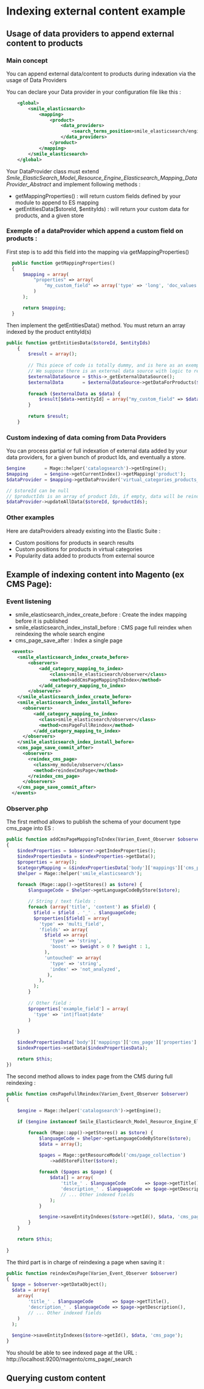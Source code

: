 # Indexing external content example

## Usage of data providers to append external content to products

### Main concept

You can append external data/content to products during indexation via the usage of Data Providers

You can declare your Data provider in your configuration file like this :

``` xml
    <global>
        <smile_elasticsearch>
            <mapping>
                <product>
                    <data_providers>                        
                        <search_terms_position>smile_elasticsearch/engine_elasticsearch_mapping_dataProvider_terms_position</search_terms_position>
                    </data_providers>
                </product>
            </mapping>
        </smile_elasticsearch>
    </global>
```

Your DataProvider class must extend *Smile_ElasticSearch_Model_Resource_Engine_Elasticsearch_Mapping_DataProvider_Abstract* and implement following methods :

* getMappingProperties() : will return custom fields defined by your module to append to ES mapping
* getEntitiesData($storeId, $entityIds) : will return your custom data for products, and a given store

### Exemple of a dataProvider which append a custom field on products :
  
First step is to add this field into the mapping via getMappingProperties()  
  
```php
  public function getMappingProperties()
  {
      $mapping = array(
          "properties" => array(
              "my_custom_field" => array('type' => 'long', 'doc_values' => true)
          )
      );      

      return $mapping;
  }
```

Then implement the getEntitiesData() method. You must return an array indexed by the product entityId(s)

```php
public function getEntitiesData($storeId, $entityIds)
    {
        $result = array();
        
        // This piece of code is totally dummy, and is here as an exemple
        // We suppose there is an external data source with logic to retrieve product data
        $externalDataSource = $this->_getExternalDataSource();
        $externalData       = $externalDataSource->getDataForProducts($entityIds);
        
        foreach ($externalData as $data) {
            $result[$data->entityId] = array("my_custom_field" => $data->externalCustomField);
        }
        
        return $result;
    }
```

### Custom indexing of data coming from Data Providers

You can process partial or full indexation of external data added by your data providers, for a given bunch of product Ids, and eventually a store.


```php
$engine       = Mage::helper('catalogsearch')->getEngine();
$mapping      = $engine->getCurrentIndex()->getMapping('product');
$dataProvider = $mapping->getDataProvider('virtual_categories_products_position'); // This is the internal code of the data provider

// $storeId can be null
// $productIds is an array of product Ids, if empty, data will be reindexed for all products
$dataProvider->updateAllData($storeId, $productIds);
```

### Other examples

Here are dataProviders already existing into the Elastic Suite :

* Custom positions for products in search results
* Custom positions for products in virtual categories
* Popularity data added to products from external source

## Example of indexing content into Magento (ex CMS Page):

### Event listening

* smile_elasticsearch_index_create_before  : Create the index mapping before it is published
* smile_elasticsearch_index_install_before : CMS page full reindex when reindexing the whole search engine
* cms_page_save_after                      : Index a single page

``` xml
  <events>
    <smile_elasticsearch_index_create_before>
        <observers>
            <add_category_mapping_to_index>
                <class>smile_elasticsearch/observer</class>
                <method>addCmsPageMappingToIndex</method>
            </add_category_mapping_to_index>
        </observers>
    </smile_elasticsearch_index_create_before>
    <smile_elasticsearch_index_install_before>
      <observers>
          <add_category_mapping_to_index>
            <class>smile_elasticsearch/observer</class>
            <method>cmsPageFullReindex</method>
          </add_category_mapping_to_index>
      </observers>
    </smile_elasticsearch_index_install_before>
    <cms_page_save_commit_after>
      <observers>
        <reindex_cms_page>
          <class>my_module/observer</class>
          <method>reindexCmsPage</method>
        </reindex_cms_page>
      </observers>
    </cms_page_save_commit_after>
  </events>
```

### Observer.php

The first method allows to publish the schema of your document type cms_page into ES :

```php
public function addCmsPageMappingToIndex(Varien_Event_Observer $observer)
{
    $indexProperties = $observer->getIndexProperties();
    $indexPropertiesData = $indexProperties->getData();
    $properties = array();
    $categoryMapping = &$indexPropertiesData['body']['mappings']['cms_page']['properties'];
    $helper = Mage::helper('smile_elasticsearch');
    
    foreach (Mage::app()->getStores() as $store) {
        $languageCode = $helper->getLanguageCodeByStore($store);

        // String / text fields :
        foreach (array('title', 'content') as $field) {
          $field = $field . '_' . $languageCode;
          $properties[$field] = array(
            'type' => 'multi_field',
            'fields' => array(
              $field => array(
                'type' => 'string',
                'boost' => $weight > 0 ? $weight : 1,
              ),
              'untouched' => array(
                'type' => 'string',
                'index' => 'not_analyzed',
               ),
            ),
          );
        }
        
        // Other field :
        $properties['example_field'] = array(
          'type' => 'int|float|date'
        )
        
    }

    $indexPropertiesData['body']['mappings']['cms_page']['properties'] = $properties;
    $indexProperties->setData($indexPropertiesData);

    return $this;
})
```

The second method allows to index page from the CMS during full reindexing :

```php
public function cmsPageFullReindex(Varien_Event_Observer $observer)
{
  
    $engine = Mage::helper('catalogsearch')->getEngine();

    if ($engine instanceof Smile_ElasticSearch_Model_Resource_Engine_ElasticSearch) {

        foreach (Mage::app()->getStores() as $store) {
            $languageCode = $helper->getLanguageCodeByStore($store);
            $data = array();

            $pages = Mage::getResourceModel('cms/page_collection')
                ->addStoreFilter($store);
                  
            foreach ($pages as $page) {
                $data[] = array(
                    'title_' . $languageCode       => $page->getTitle(),
                    'description_' . $languageCode => $page->getDescription(),
                    // ... Other indexed fields
                );
            }

            $engine->saveEntityIndexes($store->getId(), $data, 'cms_page');
        }
    }

    return $this;
      
}
```

The third part is in charge of reindexing a page when saving it :
```php
public function reindexCmsPage(Varien_Event_Observer $observer)
{
  $page = $observer->getDataObject();
  $data = array(
    array(
        'title_' . $languageCode       => $page->getTitle(),
        'description_' . $languageCode => $page->getDescription(),
        // ... Other indexed fields
    )
  );
  
  $engine->saveEntityIndexes($store->getId(), $data, 'cms_page');
}
```

You should be able to see indexed page at the URL : http://localhost:9200/magento/cms_page/_search

## Querying custom content

